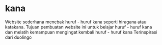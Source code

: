 # kana
Website sederhana menebak huruf - huruf kana seperti hiragana atau katakana. Tujuan pembuatan website ini untuk belajar huruf - huruf kana dan melatih kemampuan mengingat kembali huruf - huruf kana
Terinspirasi dari duolingo

